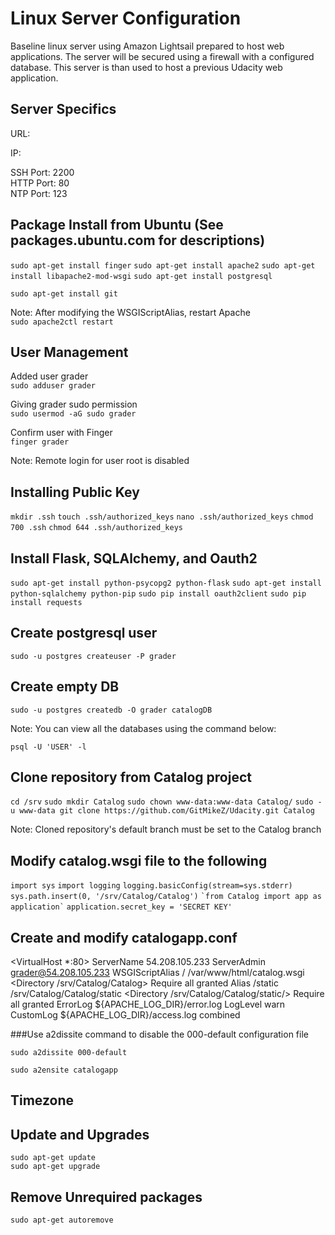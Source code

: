 ﻿# Linux Server Configuration

Baseline linux server using Amazon Lightsail prepared to host web applications.
The server will be secured using a firewall with a configured database.
This server is than used to host a previous Udacity web application.

## Server Specifics

URL: <br/>

IP: <br/>

SSH Port: 2200 <br/>
HTTP Port: 80 <br/>
NTP Port: 123 <br/>

## Package Install from Ubuntu (See packages.ubuntu.com for descriptions)

`sudo apt-get install finger`
`sudo apt-get install apache2`
`sudo apt-get install libapache2-mod-wsgi`
`sudo apt-get install postgresql`

`sudo apt-get install git`

Note: After modifying the WSGIScriptAlias, restart Apache <br/>
`sudo apache2ctl restart`

## User Management

Added user grader <br/>
`sudo adduser grader` <br/>

Giving grader sudo permission <br/>
`sudo usermod -aG sudo grader`<br/>

Confirm user with Finger <br/>
`finger grader`<br/>

Note: Remote login for user root is disabled

## Installing Public Key

`mkdir .ssh`
`touch .ssh/authorized_keys`
`nano .ssh/authorized_keys`
`chmod 700 .ssh`
`chmod 644 .ssh/authorized_keys`

## Install Flask, SQLAlchemy, and Oauth2

`sudo apt-get install python-psycopg2 python-flask`
`sudo apt-get install python-sqlalchemy python-pip`
`sudo pip install oauth2client`
`sudo pip install requests`

## Create postgresql user

`sudo -u postgres createuser -P grader`

## Create empty DB

`sudo -u postgres createdb -O grader catalogDB`

Note: You can view all the databases using the command below:

`psql -U 'USER' -l`

## Clone repository from Catalog project

`cd /srv`
`sudo mkdir Catalog`
`sudo chown www-data:www-data Catalog/`
`sudo -u www-data git clone https://github.com/GitMikeZ/Udacity.git Catalog`

Note: Cloned repository's default branch must be set to the Catalog branch

## Modify catalog.wsgi file to the following

`import sys`
`import logging`
`logging.basicConfig(stream=sys.stderr)`
`sys.path.insert(0, '/srv/Catalog/Catalog')`
``
`from Catalog import app as application`
``
`application.secret_key = 'SECRET KEY'`

## Create and modify catalogapp.conf

<VirtualHost *:80>
            ServerName 54.208.105.233
            ServerAdmin grader@54.208.105.233
            WSGIScriptAlias / /var/www/html/catalog.wsgi
            <Directory /srv/Catalog/Catalog>
                    Require all granted
            </Directory>
            Alias /static /srv/Catalog/Catalog/static
            <Directory /srv/Catalog/Catalog/static/>
                    Require all granted
            </Directory>
            ErrorLog ${APACHE_LOG_DIR}/error.log
            LogLevel warn
            CustomLog ${APACHE_LOG_DIR}/access.log combined
</VirtualHost>

###Use a2dissite command to disable the 000-default configuration file

`sudo a2dissite 000-default`

`sudo a2ensite catalogapp`

## Timezone

## Update and Upgrades

`sudo apt-get update` <br/>
`sudo apt-get upgrade`

## Remove Unrequired packages

`sudo apt-get autoremove`












